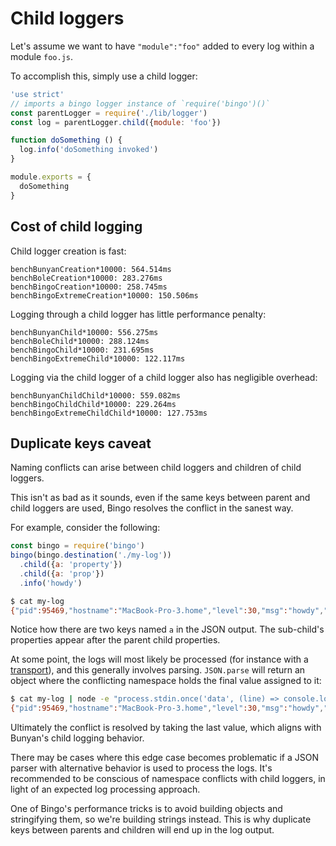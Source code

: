 # Child loggers

Let's assume we want to have `"module":"foo"` added to every log within a
module `foo.js`.

To accomplish this, simply use a child logger:

```js
'use strict'
// imports a bingo logger instance of `require('bingo')()`
const parentLogger = require('./lib/logger')
const log = parentLogger.child({module: 'foo'})

function doSomething () {
  log.info('doSomething invoked')
}

module.exports = {
  doSomething
}
```

## Cost of child logging

Child logger creation is fast:

```
benchBunyanCreation*10000: 564.514ms
benchBoleCreation*10000: 283.276ms
benchBingoCreation*10000: 258.745ms
benchBingoExtremeCreation*10000: 150.506ms
```

Logging through a child logger has little performance penalty:

```
benchBunyanChild*10000: 556.275ms
benchBoleChild*10000: 288.124ms
benchBingoChild*10000: 231.695ms
benchBingoExtremeChild*10000: 122.117ms
```

Logging via the child logger of a child logger also has negligible overhead:

```
benchBunyanChildChild*10000: 559.082ms
benchBingoChildChild*10000: 229.264ms
benchBingoExtremeChildChild*10000: 127.753ms
```

## Duplicate keys caveat

Naming conflicts can arise between child loggers and
children of child loggers.

This isn't as bad as it sounds, even if the same keys between
parent and child loggers are used, Bingo resolves the conflict in the sanest way.

For example, consider the following:

```js
const bingo = require('bingo')
bingo(bingo.destination('./my-log'))
  .child({a: 'property'})
  .child({a: 'prop'})
  .info('howdy')
```

```sh
$ cat my-log
{"pid":95469,"hostname":"MacBook-Pro-3.home","level":30,"msg":"howdy","time":1459534114473,"a":"property","a":"prop"}
```

Notice how there are two keys named `a` in the JSON output. The sub-child's properties
appear after the parent child properties.

At some point, the logs will most likely be processed (for instance with a [transport](transports.md)),
and this generally involves parsing. `JSON.parse` will return an object where the conflicting
namespace holds the final value assigned to it:

```sh
$ cat my-log | node -e "process.stdin.once('data', (line) => console.log(JSON.stringify(JSON.parse(line))))"
{"pid":95469,"hostname":"MacBook-Pro-3.home","level":30,"msg":"howdy","time":"2016-04-01T18:08:34.473Z","a":"prop"}
```

Ultimately the conflict is resolved by taking the last value, which aligns with Bunyan's child logging
behavior.

There may be cases where this edge case becomes problematic if a JSON parser with alternative behavior
is used to process the logs. It's recommended to be conscious of namespace conflicts with child loggers,
in light of an expected log processing approach.

One of Bingo's performance tricks is to avoid building objects and stringifying
them, so we're building strings instead. This is why duplicate keys between
parents and children will end up in the log output.
